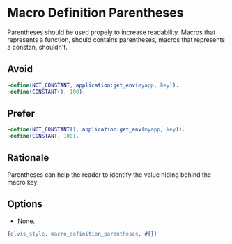 # Macro Definition Parentheses


Parentheses should be used propely to increase readability.
Macros that represents a function, should contains parentheses,
macros that represents a constan, shouldn't.

## Avoid

```erlang
-define(NOT_CONSTANT, application:get_env(myapp, key)).
-define(CONSTANT(), 100).
```

## Prefer

```erlang
-define(NOT_CONSTANT(), application:get_env(myapp, key)).
-define(CONSTANT, 100).
```

## Rationale

Parentheses can help the reader to identify the value hiding behind the macro key.

## Options

- None.

```erlang
{elvis_style, macro_definition_parentheses, #{}}
```
